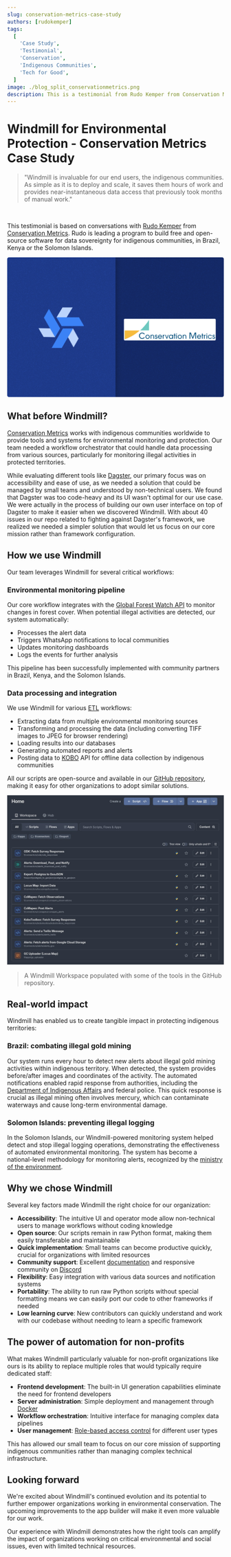 ```yaml
---
slug: conservation-metrics-case-study
authors: [rudokemper]
tags:
  [
    'Case Study',
    'Testimonial',
    'Conservation',
    'Indigenous Communities',
    'Tech for Good',
  ]
image: ./blog_split_conservationmetrics.png
description: This is a testimonial from Rudo Kemper from Conservation Metrics about how Windmill has helped them build open-source software for indigenous communities, enabling automated data processing and critical alerts for environmental protection.
---
```


# Windmill for Environmental Protection - Conservation Metrics Case Study

> "Windmill is invaluable for our end users, the indigenous communities. As simple as it is to deploy and scale, it saves them hours of work and provides near-instantaneous data access that previously took months of manual work."

<br/>

This testimonial is based on conversations with [Rudo Kemper](https://www.linkedin.com/in/rudo-kemper/) from [Conservation Metrics](https://conservationmetrics.com/). Rudo is leading a program to build free and open-source software for data sovereignty for indigenous communities, in Brazil, Kenya or the Solomon Islands.

![Windmill Conservation Metrics](./blog_split_conservationmetrics.png)

## What before Windmill?

[Conservation Metrics](https://conservationmetrics.com/) works with indigenous communities worldwide to provide tools and systems for environmental monitoring and protection. Our team needed a workflow orchestrator that could handle data processing from various sources, particularly for monitoring illegal activities in protected territories.

While evaluating different tools like [Dagster](https://dagster.io/), our primary focus was on accessibility and ease of use, as we needed a solution that could be managed by small teams and understood by non-technical users. We found that Dagster was too code-heavy and its UI wasn't optimal for our use case. We were actually in the process of building our own user interface on top of Dagster to make it easier when we discovered Windmill. With about 40 issues in our repo related to fighting against Dagster's framework, we realized we needed a simpler solution that would let us focus on our core mission rather than framework configuration.

## How we use Windmill

Our team leverages Windmill for several critical workflows:

### Environmental monitoring pipeline

Our core workflow integrates with the [Global Forest Watch API](https://www.globalforestwatch.org/) to monitor changes in forest cover. When potential illegal activities are detected, our system automatically:
- Processes the alert data
- Triggers WhatsApp notifications to local communities
- Updates monitoring dashboards
- Logs the events for further analysis

This pipeline has been successfully implemented with community partners in Brazil, Kenya, and the Solomon Islands.

### Data processing and integration

We use Windmill for various [ETL](/docs/core_concepts/data_pipelines) workflows:
- Extracting data from multiple environmental monitoring sources
- Transforming and processing the data (including converting TIFF images to JPEG for browser rendering)
- Loading results into our databases
- Generating automated reports and alerts
- Posting data to [KOBO](https://www.kobotoolbox.org/) API for offline data collection by indigenous communities

All our scripts are open-source and available in our [GitHub repository](https://github.com/ConservationMetrics/gc-scripts-hub), making it easy for other organizations to adopt similar solutions.

![Windmill workspace](./windmill_workspace.jpg "Windmill workspace")

> A Windmill Workspace populated with some of the tools in the GitHub repository.

## Real-world impact

Windmill has enabled us to create tangible impact in protecting indigenous territories:

### Brazil: combating illegal gold mining

Our system runs every hour to detect new alerts about illegal gold mining activities within indigenous territory. When detected, the system provides before/after images and coordinates of the activity. The automated notifications enabled rapid response from authorities, including the [Department of Indigenous Affairs](https://www.gov.br/povosindigenas/pt-br) and federal police. This quick response is crucial as illegal mining often involves mercury, which can contaminate waterways and cause long-term environmental damage.

### Solomon Islands: preventing illegal logging

In the Solomon Islands, our Windmill-powered monitoring system helped detect and stop illegal logging operations, demonstrating the effectiveness of automated environmental monitoring. The system has become a national-level methodology for monitoring alerts, recognized by the [ministry of the environment](https://solomons.gov.sb/ministry-of-environment-climate-change-disaster-management-and-meteorology/).

## Why we chose Windmill

Several key factors made Windmill the right choice for our organization:

- **Accessibility**: The intuitive UI and operator mode allow non-technical users to manage workflows without coding knowledge
- **Open source**: Our scripts remain in raw Python format, making them easily transferable and maintainable
- **Quick implementation**: Small teams can become productive quickly, crucial for organizations with limited resources
- **Community support**: Excellent [documentation](/docs) and responsive community on [Discord](https://discord.com/invite/V7PM2YHsPB)
- **Flexibility**: Easy integration with various data sources and notification systems
- **Portability**: The ability to run raw Python scripts without special formatting means we can easily port our code to other frameworks if needed
- **Low learning curve**: New contributors can quickly understand and work with our codebase without needing to learn a specific framework

## The power of automation for non-profits

What makes Windmill particularly valuable for non-profit organizations like ours is its ability to replace multiple roles that would typically require dedicated staff:

- **Frontend development**: The built-in UI generation capabilities eliminate the need for frontend developers
- **Server administration**: Simple deployment and management through [Docker](/docs/advanced/self_host#docker)
- **Workflow orchestration**: Intuitive interface for managing complex data pipelines
- **User management**: [Role-based access control](/docs/core_concepts/roles_and_permissions) for different user types

This has allowed our small team to focus on our core mission of supporting indigenous communities rather than managing complex technical infrastructure.

## Looking forward

We're excited about Windmill's continued evolution and its potential to further empower organizations working in environmental conservation. The upcoming improvements to the app builder will make it even more valuable for our work.

Our experience with Windmill demonstrates how the right tools can amplify the impact of organizations working on critical environmental and social issues, even with limited technical resources.